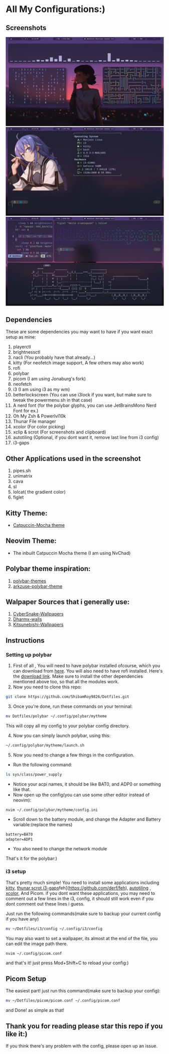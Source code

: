 # All My Configurations:)
## Screenshots
![Screenshot](https://github.com/ShibamRoy9826/Dotfiles/blob/main/screenshots/Img1.png)
![Screenshot2](https://github.com/ShibamRoy9826/Dotfiles/blob/main/screenshots/Img2.jpg)
![Screenshot3](https://github.com/ShibamRoy9826/Dotfiles/blob/main/screenshots/Img-3.jpg)
## Dependencies
These are some dependencies you may want to have if you want exact setup as mine:

1. playerctl
2. brightnessctl
3. nacli (You probably have that already...)
4. kitty (For neofetch image support, A few others may also work)
5. rofi
6. polybar
7. picom (I am using Jonaburg's fork)
8. neofetch
9. i3 (I am using i3 as my wm)
10. betterlockscreen (You can use i3lock if you want, but make sure to tweak the powermenu.sh in that case)
11. A nerd font (for the polybar glyphs, you can use JetBrainsMono Nerd Font for ex.)
13. Oh My Zsh & Powerlvl10k
14. Thunar File manager
15. xcolor (For color picking)
16. xclip & scrot (For screenshots and clipboard)
17. autotiling (Optional, if you dont want it, remove last line from i3 config)
18. i3-gaps

## Other Applications used in the screenshot
1. pipes.sh
2. unimatrix
3. cava
4. sl
5. lolcat( the gradient color)
6. figlet

## Kitty Theme:
- [Catpuccin-Mocha theme](https://github.com/catppuccin/kitty)

## Neovim Theme:
- The inbuilt Catpuccin Mocha theme (I am using NvChad)

## Polybar theme inspiration:
1. [polybar-themes](https://github.com/adi1090x/polybar-themes)
2. [arkzuse-polybar-theme](https://github.com/arkzuse/polybar-theme)

## Walpaper Sources that i generally use:
1. [CyberSnake-Wallpapers](https://github.com/Cybersnake223/Hypr)
2. [Dharmx-walls](https://github.com/dharmx/walls)
3. [Kitsunebishi-Wallpapers](https://github.com/kitsunebishi/Wallpapers)

## Instructions
### Setting up polybar
1. First of all , You will need to have polybar installed ofcourse, which you can download from [here](https://github.com/polybar/polybar).
You will also need to have rofi installed. Here's the [download link](https://github.com/davatorium/rofi). Make sure to install the other dependencies mentioned above too, so that all the modules work.
2. Now you need to clone this repo:
```bash
git clone https://github.com/ShibamRoy9826/Dotfiles.git
```
3. Once you're done, run these commands on your terminal:
```bash
mv Dotfiles/polybar ~/.config/polybar/mytheme
```
This will copy all my config to your polybar config directory.

4. Now you can simply launch polybar, using this:
```bash
~/.config/polybar/mytheme/launch.sh
```
5. Now you need to change a few things in the configuration.
- Run the following command:
```bash
ls sys/class/power_supply
```
- Notice your acpi names, it should be like BAT0, and ADP0 or something like that.
- Now open up the config(you can use some other editor instead of neovim):
```bash
nvim ~/.config/polybar/mytheme/config.ini
```
- Scroll down to the battery module, and change the Adapter and Battery variable:(replace the names)
```
battery=BAT0
adapter=ADP1
```
- You also need to change the network module

That's it for the polybar:)

### i3 setup
That's pretty much simple!
You need to install some applications including [kitty](https://sw.kovidgoyal.net/kitty/), [thunar](https://wiki.archlinux.org/title/Thunar),[scrot](https://github.com/resurrecting-open-source-projects/scrot),[i3-gaps](https://github.com/yurimaster2112/i3-gaps)feh](https://github.com/derf/feh), [autotiling](https://github.com/nwg-piotr/autotiling)
 , [xcolor](https://archlinux.org/packages/extra/x86_64/xcolor/), And Picom.
if you dont want these applications, you may need to comment out a few lines in the i3, config, it should still work even if you dont comment out these lines i guess.

Just run the following commands(make sure to backup your current config if you have any)
```bash
mv ~/Dotfiles/i3/config ~/.config/i3/config
```
You may also want to set a wallpaper, its almost at the end of the file, you can edit the image path there.
```bash
nvim ~/.config/picom.conf
```
and that's it! just press Mod+Shift+C to reload your config:)

## Picom Setup
The easiest part!
just run this command(make sure to backup your config):
```bash
mv ~/Dotfiles/picom/picom.conf ~/.config/picom.conf
```
and Done! as simple as that!

## Thank you for reading please star this repo if you like it:)
If you think there's any problem with the config, please open up an issue.

